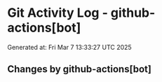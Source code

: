 # Git Activity Log - github-actions[bot]
Generated at: Fri Mar  7 13:33:27 UTC 2025
## Changes by github-actions[bot]
```diff
```
